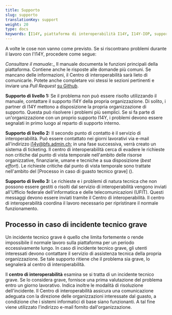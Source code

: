 ```yaml
---
title: Supporto
slug: supporto
translationKey: support
weight: 20
type: docs
keywords: [I14Y, piattaforma di interoperabilità I14Y, I14Y-IOP, supporto]
---
```


A volte le cose non vanno come previsto. Se si riscontrano problemi durante il lavoro con l'I14Y, procedere come segue:

_Consultare il manuale:__ Il manuale documenta le funzioni principali della piattaforma. Contiene anche le risposte alle domande più comuni. Se mancano delle informazioni, il Centro di interoperabilità sarà lieto di comunicarle. Potete anche completare voi stessi le sezioni pertinenti e inviare una _Pull Request_ [su Github](https://github.com/I14Y-ch/handbook).

__Supporto di livello 1:__ Se il problema non può essere risolto utilizzando il manuale, contattare il supporto I14Y della propria organizzazione. Di solito, i partner di I14Y mettono a disposizione la propria organizzazione di supporto. Questa può risolvere i problemi più semplici. Se si fa parte di un'organizzazione con un proprio supporto I14Y, i problemi devono essere segnalati in primo luogo al reparto di supporto interno.

__Supporto di livello 2:__ Il secondo punto di contatto è il servizio di interoperabilità. Può essere contattato nei giorni lavorativi via e-mail all'indirizzo [i14y@bfs.admin.ch](mailto:i14y@bfs.admin.ch); in una fase successiva, verrà creato un sistema di ticketing. Il centro di interoperabilità cerca di evadere le richieste non critiche dal punto di vista temporale nell'ambito delle risorse organizzative, finanziarie, umane e tecniche a sua disposizione (_best effort_). Le richieste critiche dal punto di vista temporale sono trattate nell'ambito del [Processo in caso di guasto tecnico grave] ().

__Supporto di livello 3:__ Le richieste e i problemi di natura tecnica che non possono essere gestiti o risolti dal servizio di interoperabilità vengono inviati all'Ufficio federale dell'informatica e delle telecomunicazioni (UFIT). Questi messaggi devono essere inviati tramite il Centro di interoperabilità. Il centro di interoperabilità coordina il lavoro necessario per ripristinare il normale funzionamento.

## Processo in caso di incidente tecnico grave
Un incidente tecnico grave è quello che limita fortemente o rende impossibile il normale lavoro sulla piattaforma per un periodo eccessivamente lungo. In caso di incidente tecnico grave, gli utenti interessati devono contattare  il servizio di assistenza tecnica della propria organizzazione. Se tale supporto ritiene che il problema sia grave, lo segnalerà al centro di interoperabilità. 

Il __centro di interoperabilità__ esamina se si tratta di un incidente tecnico grave. Se lo considera grave, fornisce una prima valutazione del problema entro un giorno lavorativo. Indica inoltre le modalità di risoluzione dell'incidente. Il Centro di interoperabilità assicura una comunicazione adeguata con la direzione delle organizzazioni interessate dal guasto, a condizione che i sistemi informatici di base siano funzionanti. A tal fine viene utilizzato l'indirizzo e-mail fornito dall'organizzazione.